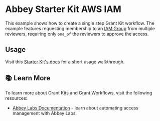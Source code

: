 # Abbey Starter Kit AWS IAM

This example shows how to create a single step Grant Kit workflow.
The example features requesting membership to an [IAM Group](https://registry.terraform.io/providers/hashicorp/aws/latest/docs/resources/iam_group_membership)
from multiple reviewers, requiring only `one_of` the reviewers to approve the access.

## Usage

Visit this [Starter Kit's docs](https://docs.abbey.io/integrations/identity-providers/amazon-web-services-aws) for a short usage walkthrough.

## :books: Learn More

To learn more about Grant Kits and Grant Workflows, visit the following resources:

-   [Abbey Labs Documentation](https://docs.abbey.io) - learn about automating access management with Abbey Labs.
